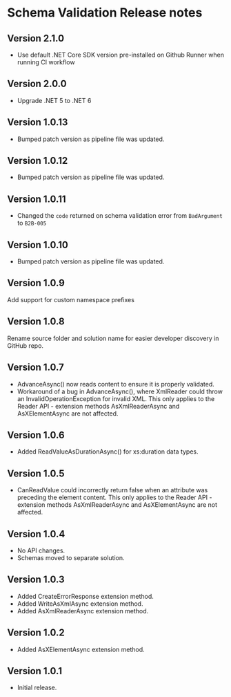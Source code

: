 # Schema Validation Release notes

## Version 2.1.0

- Use default .NET Core SDK version pre-installed on Github Runner when running CI workflow

## Version 2.0.0

- Upgrade .NET 5 to .NET 6

## Version 1.0.13

- Bumped patch version as pipeline file was updated.

## Version 1.0.12

- Bumped patch version as pipeline file was updated.

## Version 1.0.11

- Changed the `code` returned on schema validation error from `BadArgument` to `B2B-005`

## Version 1.0.10

- Bumped patch version as pipeline file was updated.

## Version 1.0.9

Add support for custom namespace prefixes

## Version 1.0.8

Rename source folder and solution name for easier developer discovery in GitHub repo.

## Version 1.0.7

 - AdvanceAsync() now reads content to ensure it is properly validated.
 - Workaround of a bug in AdvanceAsync(), where XmlReader could throw an InvalidOperationException for invalid XML.
   This only applies to the Reader API - extension methods AsXmlReaderAsync and AsXElementAsync are not affected.

## Version 1.0.6

 - Added ReadValueAsDurationAsync() for xs:duration data types.

## Version 1.0.5

 - CanReadValue could incorrectly return false when an attribute was preceding the element content.
   This only applies to the Reader API - extension methods AsXmlReaderAsync and AsXElementAsync are not affected.

## Version 1.0.4

- No API changes.
- Schemas moved to separate solution.

## Version 1.0.3

- Added CreateErrorResponse extension method.
- Added WriteAsXmlAsync extension method.
- Added AsXmlReaderAsync extension method.

## Version 1.0.2

- Added AsXElementAsync extension method.

## Version 1.0.1

- Initial release.
